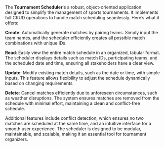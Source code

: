 The  **Tournament Scheduler**is a robust, object-oriented application designed to simplify the management of sports tournaments. It implements full CRUD operations to handle match scheduling seamlessly. Here’s what it offers:

**Create**: Automatically generate matches by pairing teams. Simply input the team names, and the scheduler efficiently creates all possible match combinations with unique IDs.

**Read**: Easily view the entire match schedule in an organized, tabular format. The scheduler displays details such as match IDs, participating teams, and the scheduled date and time, ensuring all stakeholders have a clear view.

**Update**: Modify existing match details, such as the date or time, with simple inputs. This feature allows flexibility to adjust the schedule dynamically based on changing requirements.

**Delete**: Cancel matches efficiently due to unforeseen circumstances, such as weather disruptions. The system ensures matches are removed from the schedule with minimal effort, maintaining a clean and conflict-free schedule.

Additional features include conflict detection, which ensures no two matches are scheduled at the same time, and an intuitive interface for a smooth user experience. The scheduler is designed to be modular, maintainable, and scalable, making it an essential tool for tournament organizers.
